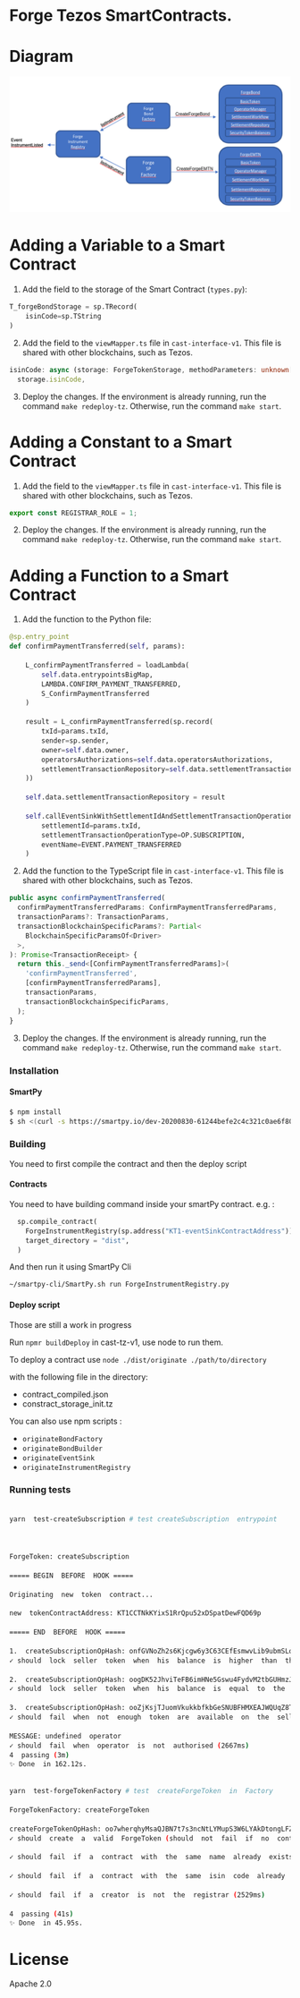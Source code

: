 # Forge Tezos SmartContracts.

# Diagram

![Smart Contract Diagram](../cast-eth-v1/SmartContractDiagram.png "Smart Contract Diagram")

# Adding a Variable to a Smart Contract

1. Add the field to the storage of the Smart Contract (`types.py`):

```python
T_forgeBondStorage = sp.TRecord(
    isinCode=sp.TString
)
```

2. Add the field to the `viewMapper.ts` file in `cast-interface-v1`. This file is shared with other blockchains, such as Tezos.

```typescript
isinCode: async (storage: ForgeTokenStorage, methodParameters: unknown[]) =>
  storage.isinCode,
```

3. Deploy the changes. If the environment is already running, run the command `make redeploy-tz`. Otherwise, run the command `make start`.

# Adding a Constant to a Smart Contract

1. Add the field to the `viewMapper.ts` file in `cast-interface-v1`. This file is shared with other blockchains, such as Tezos.

```typescript
export const REGISTRAR_ROLE = 1;
```

2. Deploy the changes. If the environment is already running, run the command `make redeploy-tz`. Otherwise, run the command `make start`.

# Adding a Function to a Smart Contract

1. Add the function to the Python file:

```python
@sp.entry_point
def confirmPaymentTransferred(self, params):

    L_confirmPaymentTransferred = loadLambda(
        self.data.entrypointsBigMap,
        LAMBDA.CONFIRM_PAYMENT_TRANSFERRED,
        S_ConfirmPaymentTransferred
    )

    result = L_confirmPaymentTransferred(sp.record(
        txId=params.txId,
        sender=sp.sender,
        owner=self.data.owner,
        operatorsAuthorizations=self.data.operatorsAuthorizations,
        settlementTransactionRepository=self.data.settlementTransactionRepository,
    ))

    self.data.settlementTransactionRepository = result

    self.callEventSinkWithSettlementIdAndSettlementTransactionOperationType(
        settlementId=params.txId,
        settlementTransactionOperationType=OP.SUBSCRIPTION,
        eventName=EVENT.PAYMENT_TRANSFERRED
    )
```

2. Add the function to the TypeScript file in `cast-interface-v1`. This file is shared with other blockchains, such as Tezos.

```typescript
public async confirmPaymentTransferred(
  confirmPaymentTransferredParams: ConfirmPaymentTransferredParams,
  transactionParams?: TransactionParams,
  transactionBlockchainSpecificParams?: Partial<
    BlockchainSpecificParamsOf<Driver>
  >,
): Promise<TransactionReceipt> {
  return this._send<[ConfirmPaymentTransferredParams]>(
    'confirmPaymentTransferred',
    [confirmPaymentTransferredParams],
    transactionParams,
    transactionBlockchainSpecificParams,
  );
}
```

3. Deploy the changes. If the environment is already running, run the command `make redeploy-tz`. Otherwise, run the command `make start`.

### Installation

#### SmartPy

```sh
$ npm install
$ sh <(curl -s https://smartpy.io/dev-20200830-61244befe2c4c321c0ae6f807873e3a77811f20a/cli/SmartPy.sh) local-install-auto
```

### Building

You need to first compile the contract and then the deploy script

#### Contracts

You need to have building command inside your smartPy contract. e.g. :

```python
  sp.compile_contract(
    ForgeInstrumentRegistry(sp.address("KT1-eventSinkContractAddress")),
    target_directory = "dist",
  )
```

And then run it using SmartPy Cli

```sh
~/smartpy-cli/SmartPy.sh run ForgeInstrumentRegistry.py
```

#### Deploy script

Those are still a work in progress

Run `npmr buildDeploy` in cast-tz-v1, use node to run them.

To deploy a contract use `node ./dist/originate ./path/to/directory`

with the following file in the directory: 
- contract_compiled.json
- constract_storage_init.tz

You can also use npm scripts :
- `originateBondFactory`
- `originateBondBuilder`
- `originateEventSink`
- `originateInstrumentRegistry`
 
### Running tests

```sh

yarn  test-createSubscription # test createSubscription  entrypoint

  

ForgeToken: createSubscription

===== BEGIN  BEFORE  HOOK =====

Originating  new  token  contract...

new  tokenContractAddress: KT1CCTNkKYixS1RrQpu52xDSpatDewFQD69p

===== END  BEFORE  HOOK =====

1.  createSubscriptionOpHash: onfGVNoZh2s6Kjcgw6y3C63CEfEsmwvLib9ubmSLotS5YNBNBKh
✓ should  lock  seller  token  when  his  balance  is  higher  than  the  transaction  AMOUNT (25400ms)

2.  createSubscriptionOpHash: oogDK52JhviTeFB6imHNe5Gswu4FydvM2tbGUHmzJbdxLJdBTCP
✓ should  lock  seller  token  when  his  balance  is  equal  to  the  transaction  AMOUNT (26508ms)

3.  createSubscriptionOpHash: ooZjKsjTJuomVkukkbfkbGeSNUBFHMXEAJWQUqZ8TGHwa9wRd31
✓ should  fail  when  not  enough  token  are  available  on  the  seller  balance (35777ms)

MESSAGE: undefined  operator
✓ should  fail  when  operator  is  not  authorised (2667ms)
4  passing (3m)  
✨ Done  in 162.12s.

```

 
```sh

yarn  test-forgeTokenFactory # test  createForgeToken  in  Factory

ForgeTokenFactory: createForgeToken

createForgeTokenOpHash: oo7wherqhyMsaQJBN7t7s3ncNtLYMupS3W6LYAkDtongLFZJ8ry
✓ should  create  a  valid  ForgeToken (should  not  fail  if  no  contract  exists  with  same  name  or  isin) (31149ms)

✓ should  fail  if  a  contract  with  the  same  name  already  exists (2931ms)

✓ should  fail  if  a  contract  with  the  same  isin  code  already  exists (2564ms)

✓ should  fail  if  a  creator  is  not  the  registrar (2529ms)

4  passing (41s)
✨ Done  in 45.95s.
```

# License

Apache 2.0
